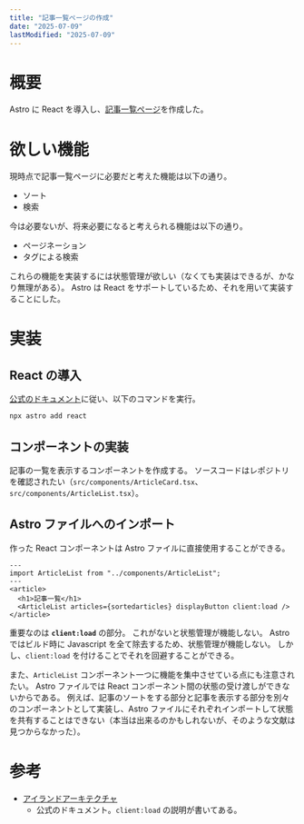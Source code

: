 ```yaml
---
title: "記事一覧ページの作成"
date: "2025-07-09"
lastModified: "2025-07-09"
---
```

# 概要
Astro に React を導入し、[記事一覧ページ](/article)を作成した。
# 欲しい機能
現時点で記事一覧ページに必要だと考えた機能は以下の通り。
- ソート
- 検索

今は必要ないが、将来必要になると考えられる機能は以下の通り。
- ページネーション
- タグによる検索

これらの機能を実装するには状態管理が欲しい（なくても実装はできるが、かなり無理がある）。
Astro は React をサポートしているため、それを用いて実装することにした。

# 実装
## React の導入
[公式のドキュメント](https://docs.astro.build/ja/guides/integrations-guide/react/)に従い、以下のコマンドを実行。
```bash
npx astro add react
```
## コンポーネントの実装
記事の一覧を表示するコンポーネントを作成する。
ソースコードはレポジトリを確認されたい（`src/components/ArticleCard.tsx`、`src/components/ArticleList.tsx`）。

## Astro ファイルへのインポート
作った React コンポーネントは Astro ファイルに直接使用することができる。
```astro
---
import ArticleList from "../components/ArticleList";
---
<article>
  <h1>記事一覧</h1>
  <ArticleList articles={sortedarticles} displayButton client:load />
</article>
```
重要なのは **`client:load`** の部分。
これがないと状態管理が機能しない。
Astro ではビルド時に Javascript を全て除去するため、状態管理が機能しない。
しかし、`client:load` を付けることでそれを回避することができる。

また、`ArticleList` コンポーネント一つに機能を集中させている点にも注意されたい。
Astro ファイルでは React コンポーネント間の状態の受け渡しができないからである。
例えば、記事のソートをする部分と記事を表示する部分を別々のコンポーネントとして実装し、Astro ファイルにそれぞれインポートして状態を共有することはできない（本当は出来るのかもしれないが、そのような文献は見つからなかった）。

# 参考
- [アイランドアーキテクチャ](https://docs.astro.build/ja/concepts/islands/)
  - 公式のドキュメント。`client:load` の説明が書いてある。